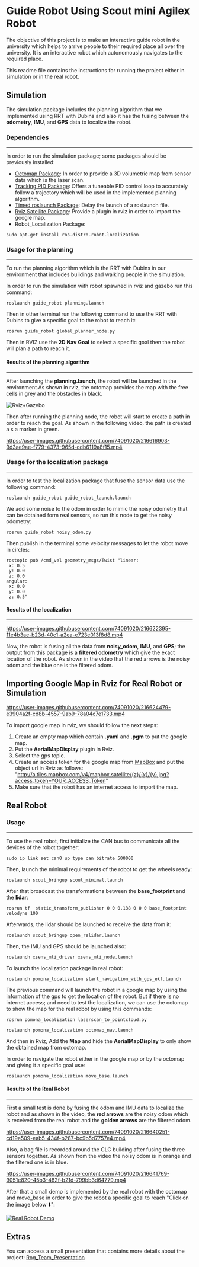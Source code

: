 # **Guide Robot Using Scout mini Agilex Robot**

The objective of this project is to make an interactive guide robot in the university which helps to arrive people to their required place all over the university. It is an interactive robot which autonomously navigates to the required place.

This readme file contains the instructions for running the project either in simulation or in the real robot.

## **Simulation**

The simulation package includes the planning algorithm that we implemented using RRT with Dubins and also it has the fusing between the **odometry**, **IMU**, and **GPS** data to localize the robot. 

### **Dependencies**
___
In order to run the simulation package; some packages should be previously installed:

* [Octomap Package](https://github.com/OctoMap/octomap): In order to provide a  3D volumetric map from sensor data which is the laser scan.
* [Tracking PID Package](https://github.com/nobleo/tracking_pid): Offers a tuneable PID control loop to accurately follow a trajectory which will be used in the implemented planning algorithm.
* [Timed roslaunch Package](https://github.com/MoriKen254/timed_roslaunch): Delay the launch of a roslaunch file.
*  [Rviz Satellite Package](https://github.com/nobleo/rviz_satellite): Provide a plugin in rviz in order to import the google map.
* Robot_Localization Package:
```
sudo apt-get install ros-distro-robot-localization
```

### **Usage for the planning**
___
To run the planning algorithm which is the RRT with Dubins in our environment that includes buildings and walking people in the simulation.

In order to run the simulation with robot spawned in rviz and gazebo run this command:

```
roslaunch guide_robot planning.launch
```

Then in other terminal run the following command to use the RRT with Dubins to give a specific goal to the robot to reach it:

```
rosrun guide_robot global_planner_node.py
```

Then in RVIZ use the **2D Nav Goal** to select a specific goal then the robot will plan a path to reach it.

#### **Results of the planning algorithm**
___
After launching the **planning.launch**, the robot will be launched in the environment.As shown in rviz, the octomap provides the map with the free cells in grey and the obstacles in black.

![Rviz+Gazebo](https://user-images.githubusercontent.com/74091020/216615686-17189048-0b53-4cd0-aa10-79589a89593d.jpg)

Then after running the planning node, the robot will start to create a path in order to reach the goal. As shown in the following video, the path is created a s a marker in green.

https://user-images.githubusercontent.com/74091020/216616903-9d3ae9ae-f779-4373-965d-cdb6119a8f15.mp4

### **Usage for the localization package**
___
In order to test the localization package that fuse the sensor data use the following command:

```
roslaunch guide_robot guide_robot_launch.launch
```

We add some noise to the odom in order to mimic the noisy odometry that can be obtained form real sensors, so run this node to get the noisy odometry:

```
rosrun guide_robot noisy_odom.py
```
Then publish in the terminal some velocity messages to let the robot move in circles:

```
rostopic pub /cmd_vel geometry_msgs/Twist "linear:
 x: 0.5
 y: 0.0
 z: 0.0
angular:
 x: 0.0
 y: 0.0
 z: 0.5"
```
#### **Results of the localization**
___

https://user-images.githubusercontent.com/74091020/216622395-11e4b3ae-b23d-40c1-a2ea-e723e013f8d8.mp4

Now, the robot is fusing all the data from **noisy_odom**, **IMU**, and **GPS**; the output from this package is a **filtered odometry** which give the exact location of the robot. As shown in the video that the red arrows is the noisy odom and the blue one is the filtered odom.

## **Importing Google Map in Rviz for Real Robot or Simulation**

https://user-images.githubusercontent.com/74091020/216624479-e3904a2f-cd8b-4557-9ab9-78a04c7e1733.mp4

To import google map in rviz, we should follow the next steps:

1. Create an empty map which contain **.yaml** and **.pgm** to put the google map.
2. Put the **AerialMapDisplay** plugin in Rviz.
3. Select the gps topic.
4. Create an access token for the google map from [MapBox](https://www.mapbox.com/) and put the object url in Rviz as follows:
   "http://a.tiles.mapbox.com/v4/mapbox.satellite/{z}/{x}/{y}.jpg?access_token=YOUR_ACCESS_Token"
5. Make sure that the robot has an internet access to import the map.

## **Real Robot**

### **Usage**
___

To use the real robot, first initialize the CAN bus to communicate all the devices of the robot together:

```
sudo ip link set can0 up type can bitrate 500000
```
Then, launch the minimal requirements of the robot to get the wheels ready:

```
roslaunch scout_bringup scout_minimal.launch
```
After that broadcast the transformations between the **base_footprint** and the **lidar**:

```
rosrun tf  static_transform_publisher 0 0 0.138 0 0 0 base_footprint velodyne 100
```
Afterwards, the lidar should be launched to receive the data from it:

```
roslaunch scout_bringup open_rslidar.launch
```
Then, the IMU and GPS should be launched also:

```
roslaunch xsens_mti_driver xsens_mti_node.launch
```

To launch the localization package in real robot:

```
roslaunch pomona_localization start_navigation_with_gps_ekf.launch
```
The previous command will launch the robot in a google map by using the information of the gps to get the location of the robot. 
But if there is no internet access; and need to test the localization, we can use the octomap to show the map for the real robot by using this commands:

```
rosrun pomona_localization laserscan_to_pointcloud.py
```
```
roslaunch pomona_localization octomap_nav.launch
```
And then in Rviz, Add the **Map** and hide the **AerialMapDisplay** to only show the obtained map from octomap.

In order to navigate the robot either in the google map or by the octomap and giving it a specific goal use:

```
roslaunch pomona_localization move_base.launch
```

#### **Results of the Real Robot**
___

First a small test is done by fusing the odom and IMU data to localize the robot and as shown in the video, the **red arrows** are the noisy odom which is received from the real robot and the **golden arrows** are the filtered odom.

https://user-images.githubusercontent.com/74091020/216640251-cd19e509-eab5-434f-b287-bc9b5d7757e4.mp4


Also, a bag file is recorded around the CLC building after fusing the three sensors together. As shown from the video the noisy odom is in orange and the filtered one is in blue.

https://user-images.githubusercontent.com/74091020/216641769-9051e820-45b3-482f-b21d-799bb3d64779.mp4

After that a small demo is implemented by the real robot with the octomap and move_base in order to give the robot a specific goal to reach "Click on the image below :arrow_down:":

[![Real Robot Demo](https://user-images.githubusercontent.com/74091020/216639160-d7f44be5-b128-4029-865b-dc653d64c08e.png)](https://www.youtube.com/watch?v=TEqhd5YsFOk "Real Robot Demo")

## **Extras**

You can access a small presentation that contains more details about the project: [Rog_Team_Presentation](https://www.canva.com/design/DAFY9Or9-jg/wnfiJCWgsDDyCnZK-uRapA/view)
